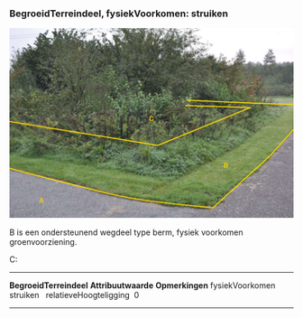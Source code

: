 <div>

### BegroeidTerreindeel, fysiekVoorkomen: struiken

![](media/image42.jpg)

B is een ondersteunend wegdeel type berm, fysiek voorkomen
groenvoorziening.

C:

  ------------------------- --------------------- -----------------
  **BegroeidTerreindeel**   **Attribuutwaarde**   **Opmerkingen**
  fysiekVoorkomen           struiken               
  relatieveHoogteligging     0                     
  ------------------------- --------------------- -----------------

</div>
